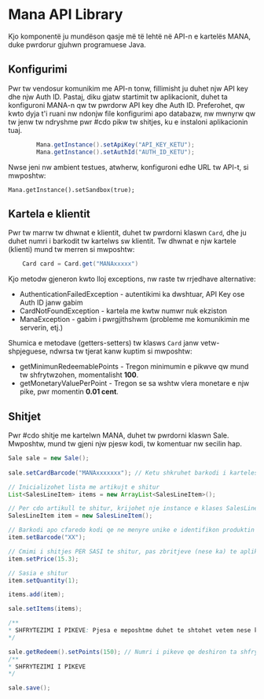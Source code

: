 
# Mana API Library

Kjo komponentë ju mundëson qasje më të lehtë në API-n e 
kartelës MANA, duke pwrdorur gjuhwn programuese Java.


## Konfigurimi
Pwr tw vendosur komunikim me API-n tonw, fillimisht ju duhet njw API key dhe njw Auth ID. Pastaj, diku gjatw startimit tw aplikacionit, duhet ta konfiguroni MANA-n qw tw pwrdorw API key dhe Auth ID. Preferohet, qw kwto dyja t'i ruani nw ndonjw file konfigurimi apo databazw, nw mwnyrw qw tw jenw tw ndryshme pwr #cdo pikw tw shitjes, ku e instaloni aplikacionin tuaj.

```java
        Mana.getInstance().setApiKey("API_KEY_KETU");
        Mana.getInstance().setAuthId("AUTH_ID_KETU");
```

Nwse jeni nw ambient testues, atwherw, konfiguroni edhe URL tw API-t, si mwposhtw: 

`Mana.getInstance().setSandbox(true);
`

## Kartela e klientit
Pwr tw marrw tw dhwnat e klientit, duhet tw pwrdorni klaswn `Card`, dhe ju duhet numri i barkodit tw kartelws sw klientit. Tw dhwnat e njw kartele (klienti) mund tw merren si mwposhtw:

```java
	Card card = Card.get("MANAxxxxx")
```

Kjo metodw gjeneron kwto lloj exceptions, nw raste tw rrjedhave alternative: 

- AuthenticationFailedException - autentikimi ka dwshtuar, API Key ose Auth ID janw gabim
- CardNotFoundException - kartela me kwtw numwr nuk ekziston
- ManaException - gabim i pwrgjithshwm (probleme me komunikimin me serverin, etj.)

Shumica e metodave (getters-setters) tw klasws `Card` janw vetw-shpjeguese, ndwrsa tw tjerat kanw kuptim si mwposhtw: 

- getMinimunRedeemablePoints - Tregon minimumin e pikwve qw mund tw shfrytwzohen, momentalisht **100**.
- getMonetaryValuePerPoint - Tregon se sa wshtw vlera monetare e njw pike, pwr momentin **0.01 cent**.

## Shitjet
Pwr #cdo shitje me kartelwn MANA, duhet tw pwrdorni klaswn Sale. Mwposhtw, mund tw gjeni njw pjesw kodi, tw komentuar nw secilin hap.

```java
Sale sale = new Sale();
        
sale.setCardBarcode("MANAxxxxxxx"); // Ketu shkruhet barkodi i karteles se klientit

// Inicializohet lista me artikujt e shitur
List<SalesLineItem> items = new ArrayList<SalesLineItem>();

// Per cdo artikull te shitur, krijohet nje instance e klases SalesLineItem
SalesLineItem item = new SalesLineItem();

// Barkodi apo cfaredo kodi qe ne menyre unike e identifikon produktin ne sistemin tuaj.
item.setBarcode("XX");

// Cmimi i shitjes PER SASI te shitur, pas zbritjeve (nese ka) te aplikuara
item.setPrice(15.3);

// Sasia e shitur
item.setQuantity(1);

items.add(item);

sale.setItems(items);

/**
* SHFRYTEZIMI I PIKEVE: Pjesa e meposhtme duhet te shtohet vetem nese klienti deshiron te shfrytezoje pike
*/

sale.getRedeem().setPoints(150); // Numri i pikeve qe deshiron ta shfrytezoje klienti
/**
* SHFRYTEZIMI I PIKEVE
*/

sale.save();
```



